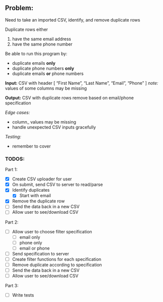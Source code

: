 ## Problem: 

Need to take an imported CSV, identify, and remove duplicate rows

Duplicate rows either
1. have the same email address
2. have the same phone number

Be able to run this program by: 
- duplicate emails **only**
- duplicate phone numbers **only**
- duplicate emails **or** phone numbers

**Input:** CSV with header [ “First Name”, “Last Name”, “Email”, “Phone” ]
_note:_ values of some columns may be missing

**Output:** CSV with duplicate rows remove based on email/phone specification

_Edge cases:_
- column_ values may be missing
- handle unexpected CSV inputs gracefully

_Testing:_
- remember to cover 

### TODOS: 

Part 1: 
- [x] Create CSV uploader for user
- [x] On submit, send CSV to server to read/parse
- [x] Identify duplicates
   - [x] Start with email 
- [x] Remove the duplicate row
- [ ] Send the data back in a new CSV 
- [ ] Allow user to see/download CSV 

Part 2:
- [ ] Allow user to choose filter specification  
   - [ ] email only
   - [ ] phone only
   - [ ] email or phone 
- [ ] Send specification to server
- [ ] Create filter functions for each specification
- [ ] Remove duplicate according to specification
- [ ] Send the data back in a new CSV
- [ ] Allow user to see/download CSV 

Part 3: 
- [ ] Write tests